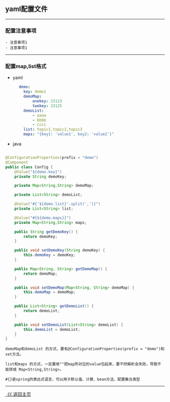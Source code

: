 ## yaml配置文件
-----


### 配置注意事项
    - 注意事项1
    - 注意事项1

-----

### 配置map,list格式 
 - yaml
```yaml
      demo:
        key: demo1
        demoMap:
            onekey: 23123
            twokey: 23125
        demoList:
            - aaaa
            - bbbb
            - cccc
        list: topic1,topic2,topic3
        maps: "{key1: 'value1', key2: 'value2'}"
```
- java

```java

@ConfigurationProperties(prefix = "demo")
@Component
public class Config {
    @Value("${demo.key}")
    private String demoKey;

    private Map<String,String> demoMap;

    private List<String> demoList;

    @Value("#{'${demo.list}'.split(',')}")
    private List<String> list;

    @Value("#{${demo.maps}}")
    private Map<String,String> maps;

    public String getDemoKey() {
        return demoKey;
    }

    public void setDemoKey(String demoKey) {
        this.demoKey = demoKey;
    }

    public Map<String, String> getDemoMap() {
        return demoMap;
    }

    public void setDemoMap(Map<String, String> demoMap) {
        this.demoMap = demoMap;
    }

    public List<String> getDemoList() {
        return demoList;
    }

    public void setDemoList(List<String> demoList) {
        this.demoList = demoList;
    }
}
```

    demoMap和demoList 的方式，要有@ConfigurationProperties(prefix = "demo")和set方法。

    list和maps 的方式，一定要用""把map所对应的value包起来，要不然解析会失败，导致不能转成 Map<String,String>。

    #{}是spring的表达式语言，可以用于默认值、计算、bean方法、配置集合类型


--------
[《《 返回主页](../readme.md)